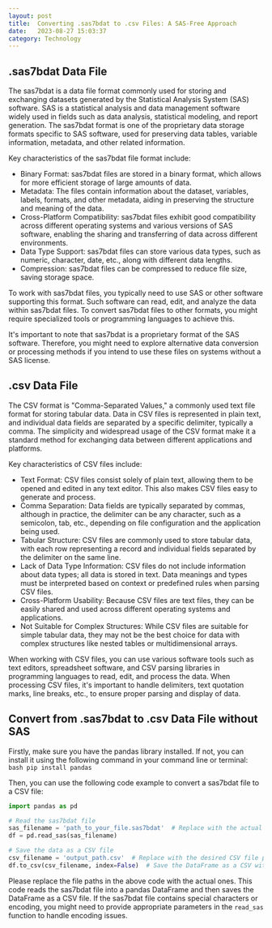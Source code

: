 ```yaml
---
layout: post
title:  Converting .sas7bdat to .csv Files: A SAS-Free Approach
date:   2023-08-27 15:03:37
category: Technology
---
```


## .sas7bdat Data File

The sas7bdat is a data file format commonly used for storing and exchanging datasets generated by the Statistical Analysis System (SAS) software. SAS is a statistical analysis and data management software widely used in fields such as data analysis, statistical modeling, and report generation. The sas7bdat format is one of the proprietary data storage formats specific to SAS software, used for preserving data tables, variable information, metadata, and other related information.

Key characteristics of the sas7bdat file format include:

- Binary Format: sas7bdat files are stored in a binary format, which allows for more efficient storage of large amounts of data.
- Metadata: The files contain information about the dataset, variables, labels, formats, and other metadata, aiding in preserving the structure and meaning of the data.
- Cross-Platform Compatibility: sas7bdat files exhibit good compatibility across different operating systems and various versions of SAS software, enabling the sharing and transferring of data across different environments.
- Data Type Support: sas7bdat files can store various data types, such as numeric, character, date, etc., along with different data lengths.
- Compression: sas7bdat files can be compressed to reduce file size, saving storage space.

To work with sas7bdat files, you typically need to use SAS or other software supporting this format. Such software can read, edit, and analyze the data within sas7bdat files. To convert sas7bdat files to other formats, you might require specialized tools or programming languages to achieve this.

It's important to note that sas7bdat is a proprietary format of the SAS software. Therefore, you might need to explore alternative data conversion or processing methods if you intend to use these files on systems without a SAS license.

## .csv Data File

The CSV format is "Comma-Separated Values," a commonly used text file format for storing tabular data. Data in CSV files is represented in plain text, and individual data fields are separated by a specific delimiter, typically a comma. The simplicity and widespread usage of the CSV format make it a standard method for exchanging data between different applications and platforms.

Key characteristics of CSV files include:

- Text Format: CSV files consist solely of plain text, allowing them to be opened and edited in any text editor. This also makes CSV files easy to generate and process.
- Comma Separation: Data fields are typically separated by commas, although in practice, the delimiter can be any character, such as a semicolon, tab, etc., depending on file configuration and the application being used.
- Tabular Structure: CSV files are commonly used to store tabular data, with each row representing a record and individual fields separated by the delimiter on the same line.
- Lack of Data Type Information: CSV files do not include information about data types; all data is stored in text. Data meanings and types must be interpreted based on context or predefined rules when parsing CSV files.
- Cross-Platform Usability: Because CSV files are text files, they can be easily shared and used across different operating systems and applications.
- Not Suitable for Complex Structures: While CSV files are suitable for simple tabular data, they may not be the best choice for data with complex structures like nested tables or multidimensional arrays.

When working with CSV files, you can use various software tools such as text editors, spreadsheet software, and CSV parsing libraries in programming languages to read, edit, and process the data. When processing CSV files, it's important to handle delimiters, text quotation marks, line breaks, etc., to ensure proper parsing and display of data.

## Convert from .sas7bdat to .csv Data File without SAS

Firstly, make sure you have the pandas library installed. If not, you can install it using the following command in your command line or terminal: ```bash pip install pandas ``` 

Then, you can use the following code example to convert a sas7bdat file to a CSV file: 

```python
import pandas as pd

# Read the sas7bdat file
sas_filename = 'path_to_your_file.sas7bdat'  # Replace with the actual file path
df = pd.read_sas(sas_filename)

# Save the data as a CSV file
csv_filename = 'output_path.csv'  # Replace with the desired CSV file path
df.to_csv(csv_filename, index=False)  # Save the DataFrame as a CSV without including the index column
```

Please replace the file paths in the above code with the actual ones. This code reads the sas7bdat file into a pandas DataFrame and then saves the DataFrame as a CSV file. If the sas7bdat file contains special characters or encoding, you might need to provide appropriate parameters in the `read_sas` function to handle encoding issues. 
